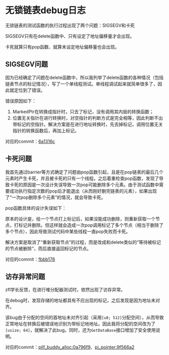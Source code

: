 # 无锁链表debug日志

无锁链表的测试函数的执行过程出现了两个问题：SIGSEGV和卡死

SIGSEGV只有在delete函数中、只有设定了地址偏移量才会出现。

卡死就算只有pop函数、就算未设定地址偏移量也会出现。

## SIGSEGV问题

因为已经确定了问题在delete函数中，所以我列举了delete函数的各种情况（包括链表节点的标记情况），写了一个单线程测试。单线程调试起来就简单很多了，因此就定位到了错误。

错误原因如下：

1. MarkedPtr在转换成指针时，只去了标记，没有调用其内层的转换函数；
2. 位置无关指针在进行转换时，对空指针的判断方式是完全相等，因此判断不出带标记的空指针。解决方案是在进行地址转换时，先去掉标记，调用位置无关指针的转换函数后，再加上标记。

对应的commit：[6a1316c](https://github.com/AsyncModules/pilf_buddy_alloc/commit/6a1316c665edf495c77dcfc300b7590afadf2865)

## 卡死问题

我首先通过barrier等方式确定了问题由pop函数引起，且是在pop链表的最后几个元素时产生卡死，并且被卡死的只有一个线程。之后着重检查pop函数，发现了导致卡死的原因是一次设计失误导致一次pop可能删除多个元素。由于测试函数中需要成功执行指定次数的pop后才能退出（从而刚好删完链表的元素），如果出现了“一次pop删除多个元素”的情况，就会导致卡死。

pop函数具体的设计失误如下：

原本的设计是，给一个节点打上标记后，如果没能成功删除，则重新获取一个节点，打标记并删除。但这样就会造成一次pop调用标记了多个节点（相当于删除了多个节点），因此导致测试代码中某些线程一直pop失败而卡死。

解决方案是取消了“重新获取节点”的过程，而是改成和delete类似的“等待被标记的节点被删除”，而后直接返回标记的节点。

对应的commit：[fbbb178](https://github.com/AsyncModules/pilf_buddy_alloc/commit/fbbb178bddb88b0b4a2dd3f3546b482819336273)

## 访存异常问题

zfl学长反馈，在进行堆分配器测试时，依然出现了访存异常。

在debug时，发现存储的地址都具有不应出现的标记，之后发现是因为地址未对齐。

该bug由于分配的空间的首地址未对齐引起（采用`[u8; 512]`分配空间），从而导致正常地址在转换后被错误地识别为带标记地地址。因此我将分配的空间改为了`[usize; 64]`，就解决了此bug。同时，还为`GetDataBase`接口增加了安全使用说明。

对应的commit：[pilf_buddy_alloc:0a796f9](https://github.com/AsyncModules/pilf_buddy_alloc/commit/0a796f90f4442cb0b6b88fb749305c2e9b6bb842)、[pi_pointer:9f566a2](https://github.com/AsyncModules/pi_pointer/commit/9f566a2b166271e10f826c6aa5406b1abbf7c6da)
